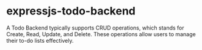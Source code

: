 # expressjs-todo-backend
A Todo Backend typically supports CRUD operations, which stands for Create, Read, Update, and Delete. These operations allow users to manage their to-do lists effectively.
